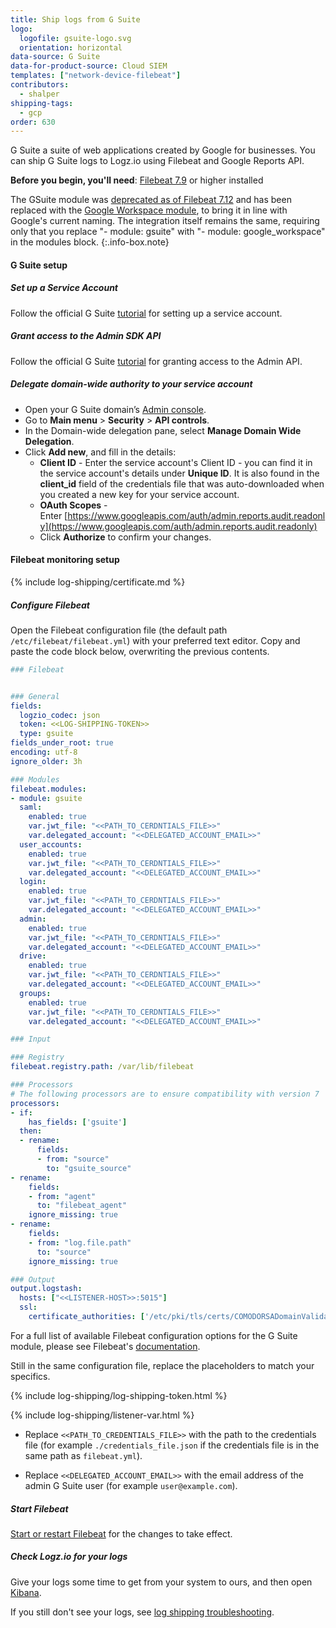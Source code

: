 ```yaml
---
title: Ship logs from G Suite
logo:
  logofile: gsuite-logo.svg
  orientation: horizontal
data-source: G Suite
data-for-product-source: Cloud SIEM
templates: ["network-device-filebeat"]
contributors:
  - shalper
shipping-tags:
  - gcp
order: 630
---
```

G Suite a suite of web applications created by Google for businesses. You can ship G Suite logs to Logz.io using Filebeat and Google Reports API.


**Before you begin, you'll need**: [Filebeat 7.9](https://www.elastic.co/guide/en/beats/filebeat/current/filebeat-installation-configuration.html) or higher installed

<!-- info-box-start:info -->
The GSuite module was [deprecated as of Filebeat 7.12](https://www.elastic.co/guide/en/beats/filebeat/current/filebeat-module-gsuite.html#filebeat-module-gsuite) and has been replaced with the [Google Workspace module](https://www.elastic.co/guide/en/beats/filebeat/current/filebeat-module-google_workspace.html), to bring it in line with Google's current naming. The integration itself remains the same, requiring only that you replace "- module: gsuite" with "- module: google_workspace" in the modules block.
{:.info-box.note}
<!-- info-box-end -->

<div class="tasklist">

#### G Suite setup

##### Set up a Service Account

Follow the official G Suite [tutorial](https://support.google.com/gsuitemigrate/answer/9222993?hl=en) for setting up a service account.

##### Grant access to the Admin SDK API

Follow the official G Suite [tutorial](https://support.google.com/gsuitemigrate/answer/9222865?hl=en) for granting access to the Admin API.

##### Delegate domain-wide authority to your service account

* Open your G Suite domain’s [Admin console](http://admin.google.com/).
* Go to **Main menu** > **Security** > **API controls**.
* In the Domain-wide delegation pane, select **Manage Domain Wide Delegation**.
* Click **Add new**, and fill in the details:
    * **Client ID** - Enter the service account's Client ID - you can find it in the service account's details under **Unique ID**. It is also found in the **client_id** field of the credentials file that was auto-downloaded when you created a new key for your service account.
    * **OAuth Scopes** - Enter [https://www.googleapis.com/auth/admin.reports.audit.readonly](https://www.googleapis.com/auth/admin.reports.audit.readonly)
    * Click **Authorize** to confirm your changes.

#### Filebeat monitoring setup

{% include log-shipping/certificate.md %}

##### Configure Filebeat

Open the Filebeat configuration file (the default path `/etc/filebeat/filebeat.yml`) with your preferred text editor.
Copy and paste the code block below, overwriting the previous contents.

```yaml
### Filebeat


### General
fields:
  logzio_codec: json
  token: <<LOG-SHIPPING-TOKEN>>
  type: gsuite
fields_under_root: true
encoding: utf-8
ignore_older: 3h

### Modules
filebeat.modules:
- module: gsuite
  saml:
    enabled: true
    var.jwt_file: "<<PATH_TO_CERDNTIALS_FILE>>"
    var.delegated_account: "<<DELEGATED_ACCOUNT_EMAIL>>"
  user_accounts:
    enabled: true
    var.jwt_file: "<<PATH_TO_CERDNTIALS_FILE>>"
    var.delegated_account: "<<DELEGATED_ACCOUNT_EMAIL>>"
  login:
    enabled: true
    var.jwt_file: "<<PATH_TO_CERDNTIALS_FILE>>"
    var.delegated_account: "<<DELEGATED_ACCOUNT_EMAIL>>"
  admin:
    enabled: true
    var.jwt_file: "<<PATH_TO_CERDNTIALS_FILE>>"
    var.delegated_account: "<<DELEGATED_ACCOUNT_EMAIL>>"
  drive:
    enabled: true
    var.jwt_file: "<<PATH_TO_CERDNTIALS_FILE>>"
    var.delegated_account: "<<DELEGATED_ACCOUNT_EMAIL>>"
  groups:
    enabled: true
    var.jwt_file: "<<PATH_TO_CERDNTIALS_FILE>>"
    var.delegated_account: "<<DELEGATED_ACCOUNT_EMAIL>>"

### Input

### Registry
filebeat.registry.path: /var/lib/filebeat

### Processors
# The following processors are to ensure compatibility with version 7
processors:
- if:
    has_fields: ['gsuite']
  then:
  - rename:
      fields:
      - from: "source"
        to: "gsuite_source"
- rename:
    fields:
    - from: "agent"
      to: "filebeat_agent"
    ignore_missing: true
- rename:
    fields:
    - from: "log.file.path"
      to: "source"
    ignore_missing: true

### Output 
output.logstash:
  hosts: ["<<LISTENER-HOST>>:5015"]
  ssl:
    certificate_authorities: ['/etc/pki/tls/certs/COMODORSADomainValidationSecureServerCA.crt']
```

For a full list of available Filebeat configuration options for the G Suite module, please see Filebeat's [documentation](https://www.elastic.co/guide/en/beats/filebeat/current/_configure_the_module.html).



Still in the same configuration file, replace the placeholders to match your specifics.

{% include log-shipping/log-shipping-token.html %}

{% include log-shipping/listener-var.html %} 

* Replace `<<PATH_TO_CREDENTIALS_FILE>>` with the path to the credentials file (for example `./credentials_file.json` if the credentials file is in the same path as `filebeat.yml`).

* Replace `<<DELEGATED_ACCOUNT_EMAIL>>` with the email address of the admin G Suite user (for example `user@example.com`).

##### Start Filebeat

[Start or restart Filebeat](https://www.elastic.co/guide/en/beats/filebeat/master/filebeat-starting.html) for the changes to take effect.

##### Check Logz.io for your logs

Give your logs some time to get from your system to ours, and then open [Kibana](https://app.logz.io/#/dashboard/kibana).

If you still don't see your logs, see [log shipping troubleshooting]({{site.baseurl}}/user-guide/log-shipping/log-shipping-troubleshooting.html).

</div>
